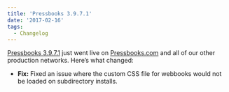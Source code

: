 ```yaml
---
title: 'Pressbooks 3.9.7.1'
date: '2017-02-16'
tags:
  - Changelog
---
```


[Pressbooks 3.9.7.1](https://github.com/pressbooks/pressbooks/releases/tag/3.9.7.1) just
went live on [Pressbooks.com](https://pressbooks.com) and all of our other production
networks. Here’s what changed:

- **Fix:** Fixed an issue where the custom CSS file for webbooks would not be loaded on
  subdirectory installs.
